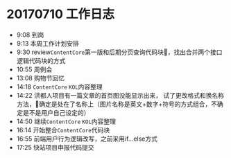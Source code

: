 # 20170710 工作日志
- 9:08 到岗
- 9:13 本周工作计划安排
- 9:30 review`ContentCore`第一版和后期分页查询代码块，找出合并两个接口逻辑代码块的方式
- 10:55 周例会
- 13:08 购物节回忆
- 14:18 `ContentCore` `KOL`内容整理
- 14:22 洪都人项目有一篇文章的首页图没能显示出来， 试了更改格式和换名称方法，确定是处在了名称上（图片名称是英文+数字+符号的方式组合，不确定是不是用户自己设定的）
- 14:50 继续`ContentCore` `KOL`内容整理
- 16:14 开始整合`ContentCore`代码块
- 16:55 前端用户行为逻辑改写，之前采用if...else方式
- 17:25 快站项目申报代码提交
